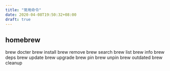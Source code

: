 ```yaml
---
title: "常用命令"
date: 2020-04-08T19:50:32+08:00
draft: true
---
```


## homebrew
brew docter
brew install 
brew remove
brew search 
brew list
brew info
brew deps
brew update
brew upgrade
brew pin
brew unpin
brew outdated
brew cleanup
